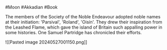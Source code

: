 #Moon #Akkadian #Book 

The members of the Society of the Noble Endeavour adopted noble names at their initiation: 'Parsival', 'Roland', 'Oisín'. They drew their inspiration from the Leashed Flame, which gave the island of Britain such appalling power in some histories. One Samuel Partridge has chronicled their efforts.

![[Pasted image 20240527001150.png]]